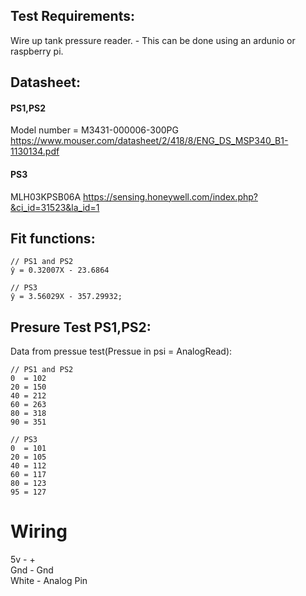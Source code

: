 ## Test Requirements:
Wire up tank pressure reader. 
    - This can be done using an ardunio or raspberry pi.  
    
## Datasheet:

#### PS1,PS2
Model number = M3431-000006-300PG   
https://www.mouser.com/datasheet/2/418/8/ENG_DS_MSP340_B1-1130134.pdf

#### PS3
MLH03KPSB06A 
https://sensing.honeywell.com/index.php?&ci_id=31523&la_id=1



## Fit functions:
```
// PS1 and PS2
ŷ = 0.32007X - 23.6864

// PS3
ŷ = 3.56029X - 357.29932;
```


## Presure Test PS1,PS2:
Data from pressue test(Pressue in psi = AnalogRead):  
```
// PS1 and PS2
0  = 102  
20 = 150
40 = 212
60 = 263
80 = 318
90 = 351

// PS3
0  = 101
20 = 105
40 = 112
60 = 117
80 = 123
95 = 127
```


# Wiring
5v    - +  
Gnd   - Gnd  
White - Analog Pin  
